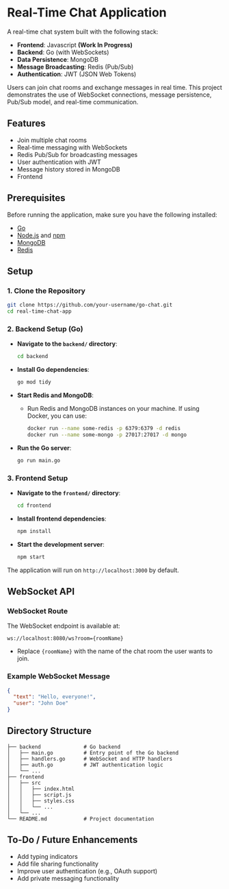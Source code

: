 # Real-Time Chat Application

A real-time chat system built with the following stack:
- **Frontend**: Javascript **(Work In Progress)**
- **Backend**: Go (with WebSockets)
- **Data Persistence**: MongoDB
- **Message Broadcasting**: Redis (Pub/Sub)
- **Authentication**: JWT (JSON Web Tokens)

Users can join chat rooms and exchange messages in real time. This project demonstrates the use of WebSocket connections, message persistence, Pub/Sub model, and real-time communication.

## Features
- Join multiple chat rooms
- Real-time messaging with WebSockets
- Redis Pub/Sub for broadcasting messages
- User authentication with JWT
- Message history stored in MongoDB
- Frontend

## Prerequisites
Before running the application, make sure you have the following installed:
- [Go](https://golang.org/)
- [Node.js](https://nodejs.org/) and [npm](https://www.npmjs.com/)
- [MongoDB](https://www.mongodb.com/)
- [Redis](https://redis.io/)

## Setup

### 1. Clone the Repository
```bash
git clone https://github.com/your-username/go-chat.git
cd real-time-chat-app
```

### 2. Backend Setup (Go)
- **Navigate to the `backend/` directory**:
    ```bash
    cd backend
    ```
- **Install Go dependencies**:
    ```bash
    go mod tidy
    ```

- **Start Redis and MongoDB**:
    - Run Redis and MongoDB instances on your machine. If using Docker, you can use:
      ```bash
      docker run --name some-redis -p 6379:6379 -d redis
      docker run --name some-mongo -p 27017:27017 -d mongo
      ```

- **Run the Go server**:
    ```bash
    go run main.go
    ```

### 3. Frontend Setup
- **Navigate to the `frontend/` directory**:
    ```bash
    cd frontend
    ```

- **Install frontend dependencies**:
    ```bash
    npm install
    ```

- **Start the development server**:
    ```bash
    npm start
    ```

The application will run on `http://localhost:3000` by default.

## WebSocket API

### WebSocket Route
The WebSocket endpoint is available at:
```
ws://localhost:8080/ws?room={roomName}
```
- Replace `{roomName}` with the name of the chat room the user wants to join.

### Example WebSocket Message
```json
{
  "text": "Hello, everyone!",
  "user": "John Doe"
}
```

## Directory Structure
```
├── backend              # Go backend
│   ├── main.go          # Entry point of the Go backend
│   ├── handlers.go      # WebSocket and HTTP handlers
│   ├── auth.go          # JWT authentication logic
│   └── ...
├── frontend             
│   ├── src
│   │   ├── index.html
│   │   ├── script.js
│   │   ├── styles.css
│   │   └── ...
│   └── ...
└── README.md            # Project documentation
```

## To-Do / Future Enhancements
- Add typing indicators
- Add file sharing functionality
- Improve user authentication (e.g., OAuth support)
- Add private messaging functionality